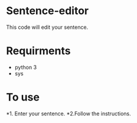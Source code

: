 # Sentence-editor
This code will edit your sentence.

# Requirments
* python 3
* sys

# To use
*1. Enter your sentence.
*2.Follow the instructions.
